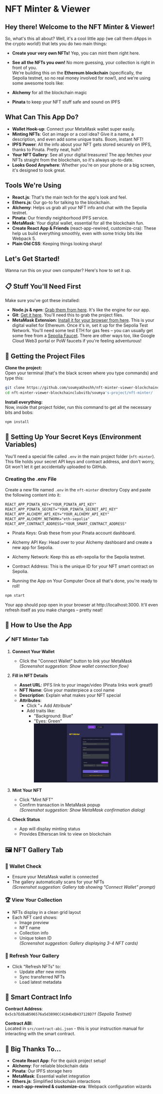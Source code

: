 # NFT Minter & Viewer

## Hey there! Welcome to the NFT Minter & Viewer!  

So, what's this all about? Well, it's a cool little app (we call them dApps in the crypto world!) that lets you do two main things:
- **Create your very own NFTs!** Yep, you can mint them right here.  
- **See all the NFTs you own!** No more guessing, your collection is right in front of you.  
We're building this on the **Ethereum blockchain** (specifically, the Sepolia testnet, so no real money involved for now!), and we're using some awesome tools like:  

- **Alchemy** for all the blockchain magic  
- **Pinata** to keep your NFT stuff safe and sound on IPFS  

## What Can This App Do?

- **Wallet Hook-up**: Connect your MetaMask wallet super easily.  
- **Minting NFTs**: Got an image or a cool idea? Give it a name, a description, and even add some unique traits. Boom, instant NFT!  
- **IPFS Power**: All the info about your NFT gets stored securely on IPFS, thanks to Pinata. Pretty neat, huh?  
- **Your NFT Gallery**: See all your digital treasures! The app fetches your NFTs straight from the blockchain, so it's always up-to-date.  
- **Looks Good Anywhere**: Whether you're on your phone or a big screen, it's designed to look great.  

## Tools We're Using

- **React.js**: That's the main tech for the app's look and feel.  
- **Ethers.js**: Our go-to for talking to the blockchain.  
- **Alchemy**: Helps us grab all your NFT info and chat with the Sepolia testnet.  
- **Pinata**: Our friendly neighborhood IPFS service.  
- **MetaMask**: Your digital wallet, essential for all the blockchain fun.  
- **Create React App & Friends** (react-app-rewired, customize-cra): These help us build everything smoothly, even with some tricky bits like Webpack 5.  
- **Plain Old CSS**: Keeping things looking sharp!  

## Let's Get Started!

Wanna run this on your own computer? Here's how to set it up.

## 📋 Stuff You'll Need First

Make sure you've got these installed:

- **Node.js & npm**: [Grab them from here](https://nodejs.org/). It's like the engine for our app.  
- **Git**: [Get it here](https://git-scm.com/). You'll need this to grab the project files.  
- **MetaMask Extension**: [Install it for your browser from here](https://metamask.io/). This is your digital wallet for Ethereum. Once it's in, set it up for the Sepolia Test Network. You'll need some test ETH for gas fees – you can usually get some free from a [Sepolia Faucet](https://sepoliafaucet.com/). There are other ways too, like Google Cloud Web3 portal or PoW faucets if you're feeling adventurous!

## 📂 Getting the Project Files

**Clone the project:**  
Open your terminal (that's the black screen where you type commands) and type this:

```bash
git clone https://github.com/soumyaGhoshh/nft-minter-viewer-blockchainclubvitb.git
cd nft-minter-viewer-blockchainclubvitb/soumya's-project/nft-minter/
```

**Install everything:**  
Now, inside that project folder, run this command to get all the necessary bits and bobs:
```bash
npm install
```
## 🔑 Setting Up Your Secret Keys (Environment Variables)

You'll need a special file called `.env` in the main project folder (`nft-minter`). This file holds your secret API keys and contract address, and don't worry, Git won't let it get accidentally uploaded to GitHub.

### Creating the .env File
 Create a new file named `.env` in the `nft-minter` directory
 Copy and paste the following content into it:
```env
REACT_APP_PINATA_KEY="YOUR_PINATA_API_KEY"
REACT_APP_PINATA_SECRET="YOUR_PINATA_SECRET_API_KEY"
REACT_APP_ALCHEMY_API_KEY="YOUR_ALCHEMY_API_KEY"
REACT_APP_ALCHEMY_NETWORK="eth-sepolia"
REACT_APP_CONTRACT_ADDRESS="YOUR_SMART_CONTRACT_ADDRESS"
```

- Pinata Keys: Grab these from your Pinata account dashboard.

- Alchemy API Key: Head over to your Alchemy dashboard and create a new app for Sepolia.

- Alchemy Network: Keep this as eth-sepolia for the Sepolia testnet.

- Contract Address: This is the unique ID for your NFT smart contract on Sepolia.

- Running the App on Your Computer
Once all that's done, you're ready to roll!
```bash
npm start
```

Your app should pop open in your browser at http://localhost:3000. It'll even refresh itself as you make changes – pretty neat!

## 📱 How to Use the App

### 🖌️ NFT Minter Tab

1. **Connect Your Wallet**  
   - Click the "Connect Wallet" button to link your MetaMask  
   *(Screenshot suggestion: Show wallet connection flow)*

2. **Fill in NFT Details**  
   - **Asset URL**: IPFS link to your image/video (Pinata links work great!)  
   - **NFT Name**: Give your masterpiece a cool name  
   - **Description**: Explain what makes your NFT special  
   - **Attributes**:  
     - Click "+ Add Attribute"  
     - Add traits like:  
       - "Background: Blue"  
       - "Eyes: Green"  
     ![Minter Form Screenshot](images/NFTminter.png "NFT Minter form with details and attributes")

3. **Mint Your NFT**  
   - Click "Mint NFT"  
   - Confirm transaction in MetaMask popup  
   *(Screenshot suggestion: Show MetaMask confirmation dialog)*

4. **Check Status**  
   - App will display minting status  
   - Provides Etherscan link to view on blockchain  

## 🖼️ NFT Gallery Tab

### 🔌 Wallet Check
- Ensure your MetaMask wallet is connected  
- The gallery automatically scans for your NFTs  
*(Screenshot suggestion: Gallery tab showing "Connect Wallet" prompt)*

### 🏆 View Your Collection
- NFTs display in a clean grid layout  
- Each NFT card shows:  
  - Image preview  
  - NFT name  
  - Collection info  
  - Unique token ID  
*(Screenshot suggestion: Gallery displaying 3-4 NFT cards)*

### 🔄 Refresh Your Gallery
- Click "Refresh NFTs" to:  
  - Update after new mints  
  - Sync transferred NFTs  
  - Load latest metadata

## 📜 Smart Contract Info

**Contract Address**:  
`0x5cb7Ed8aB506576a5d3890CC4184bdB437128D7f` *(Sepolia Testnet)*  

**Contract ABI**:  
Located in `src/contract-abi.json` - this is your instruction manual for interacting with the smart contract.

## 🙏 Big Thanks To...

- **Create React App**: For the quick project setup!  
- **Alchemy**: For reliable blockchain data  
- **Pinata**: Our IPFS storage hero  
- **MetaMask**: Essential wallet integration  
- **Ethers.js**: Simplified blockchain interactions  
- **react-app-rewired & customize-cra**: Webpack configuration wizards  